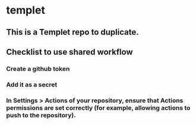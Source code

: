 # templet

## This is a Templet repo to duplicate.

## Checklist to use shared workflow

### Create a github token 
### Add it as a secret
### In Settings > Actions of your repository, ensure that Actions permissions are set correctly (for example, allowing actions to push to the repository).
